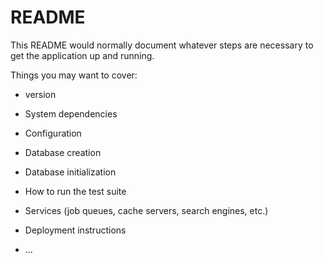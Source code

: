 # README

This README would normally document whatever steps are necessary to get the
application up and running.

Things you may want to cover:

*  version

* System dependencies

* Configuration

* Database creation

* Database initialization

* How to run the test suite

* Services (job queues, cache servers, search engines, etc.)

* Deployment instructions

* ...
